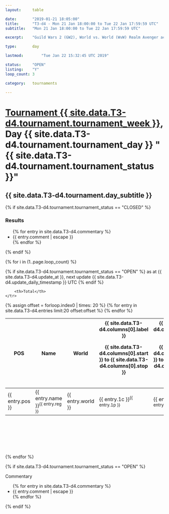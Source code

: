 ```yaml
---
layout: 	table

date: 		"2019-01-21 18:05:00"
title: 		"T3-d4 - Mon 21 Jan 18:00:00 to Tue 22 Jan 17:59:59 UTC"
subtitle: 	"Mon 21 Jan 18:00:00 to Tue 22 Jan 17:59:59 UTC"

excerpt:    "Guild Wars 2 (GW2), World vs. World (WvW) Realm Avenger achivement Tournament. \"Every Kill Counts\""

type:       day

lastmod: 		"Tue Jan 22 15:32:45 UTC 2019"

status:     "OPEN"
listing:    "Y"
loop_count: 3

category: 	tournaments

---
```

<div class="table_header">
    <h1><a href="{{ site.data.T3-d4.tournament.week_url }}">Tournament {{ site.data.T3-d4.tournament.tournament_week }}</a>, Day {{ site.data.T3-d4.tournament.tournament_day }} "{{ site.data.T3-d4.tournament.tournament_status }}"</h1>
    <h2>{{ site.data.T3-d4.tournament.day_subtitle }}</h2> 
</div>

{% if site.data.T3-d4.tournament.tournament_status == "CLOSED" %} 
<div class="commentary">
  <h3>Results</h3>
  <ul>
    {% for entry in site.data.T3-d4.commentary %}
    <li class="commentary_list">{{ entry.comment | escape }}</li>
    {% endfor %}
  </ul>
</div>
{% endif %}


{% for i in (1..page.loop_count) %}

{% if site.data.T3-d4.tournament.tournament_status == "OPEN" %} 
<span class="table_nextupdate">as at {{ site.data.T3-d4.update_at }}, next update {{ site.data.T3-d4.update_daily_timestamp }} UTC</span> 
{% endif %}

<table class="day_table">
  <colgroup>
    <col style="width:18px">
    <col style="width:55px">
    <col style="width:55px">
    <col style="width:12px">
    <col style="width:12px">
    <col style="width:12px">
    <col style="width:12px">
    <col style="width:12px">
    <col style="width:12px">
    <col style="width:12px">
    <col style="width:12px">
    <col style="width:12px">
    <col style="width:12px">
    <col style="width:12px">
    <col style="width:12px">
    <col style="width:12px">
    <col style="width:12px">
    <col style="width:12px">
    <col style="width:12px">
    <col style="width:12px">
    <col style="width:12px">
    <col style="width:12px">
    <col style="width:12px">
    <col style="width:12px">
    <col style="width:12px">
    <col style="width:12px">
    <col style="width:12px">
    <col style="width:18px">
  </colgroup>  
  <thead>
    <tr>
        <th>POS</th>
        <th class="AlignLeft">Name</th>
        <th class="AlignLeft">World</th>

<th><div class="label">{{ site.data.T3-d4.columns[0].label }}<p class="onhover">{{ site.data.T3-d4.columns[0].start }} to {{ site.data.T3-d4.columns[0].stop }}</p></div>​</th>
<th><div class="label">{{ site.data.T3-d4.columns[1].label }}<p class="onhover">{{ site.data.T3-d4.columns[1].start }} to {{ site.data.T3-d4.columns[1].stop }}</p></div>​</th>
<th><div class="label">{{ site.data.T3-d4.columns[2].label }}<p class="onhover">{{ site.data.T3-d4.columns[2].start }} to {{ site.data.T3-d4.columns[2].stop }}</p></div>​</th>
<th><div class="label">{{ site.data.T3-d4.columns[3].label }}<p class="onhover">{{ site.data.T3-d4.columns[3].start }} to {{ site.data.T3-d4.columns[3].stop }}</p></div>​</th>
<th><div class="label">{{ site.data.T3-d4.columns[4].label }}<p class="onhover">{{ site.data.T3-d4.columns[4].start }} to {{ site.data.T3-d4.columns[4].stop }}</p></div>​</th>
<th><div class="label">{{ site.data.T3-d4.columns[5].label }}<p class="onhover">{{ site.data.T3-d4.columns[5].start }} to {{ site.data.T3-d4.columns[5].stop }}</p></div>​</th>
<th><div class="label">{{ site.data.T3-d4.columns[6].label }}<p class="onhover">{{ site.data.T3-d4.columns[6].start }} to {{ site.data.T3-d4.columns[6].stop }}</p></div>​</th>
<th><div class="label">{{ site.data.T3-d4.columns[7].label }}<p class="onhover">{{ site.data.T3-d4.columns[7].start }} to {{ site.data.T3-d4.columns[7].stop }}</p></div>​</th>
<th><div class="label">{{ site.data.T3-d4.columns[8].label }}<p class="onhover">{{ site.data.T3-d4.columns[8].start }} to {{ site.data.T3-d4.columns[8].stop }}</p></div>​</th>
<th><div class="label">{{ site.data.T3-d4.columns[9].label }}<p class="onhover">{{ site.data.T3-d4.columns[9].start }} to {{ site.data.T3-d4.columns[9].stop }}</p></div>​</th>
<th><div class="label">{{ site.data.T3-d4.columns[10].label }}<p class="onhover">{{ site.data.T3-d4.columns[10].start }} to {{ site.data.T3-d4.columns[10].stop }}</p></div>​</th>

<th><div class="label">{{ site.data.T3-d4.columns[11].label }}<p class="onhover">{{ site.data.T3-d4.columns[11].start }} to {{ site.data.T3-d4.columns[11].stop }}</p></div>​</th>
<th><div class="label">{{ site.data.T3-d4.columns[12].label }}<p class="onhover">{{ site.data.T3-d4.columns[12].start }} to {{ site.data.T3-d4.columns[12].stop }}</p></div>​</th>
<th><div class="label">{{ site.data.T3-d4.columns[13].label }}<p class="onhover">{{ site.data.T3-d4.columns[13].start }} to {{ site.data.T3-d4.columns[13].stop }}</p></div>​</th>
<th><div class="label">{{ site.data.T3-d4.columns[14].label }}<p class="onhover">{{ site.data.T3-d4.columns[14].start }} to {{ site.data.T3-d4.columns[14].stop }}</p></div>​</th>
<th><div class="label">{{ site.data.T3-d4.columns[15].label }}<p class="onhover">{{ site.data.T3-d4.columns[15].start }} to {{ site.data.T3-d4.columns[15].stop }}</p></div>​</th>
<th><div class="label">{{ site.data.T3-d4.columns[16].label }}<p class="onhover">{{ site.data.T3-d4.columns[16].start }} to {{ site.data.T3-d4.columns[16].stop }}</p></div>​</th>
<th><div class="label">{{ site.data.T3-d4.columns[17].label }}<p class="onhover">{{ site.data.T3-d4.columns[17].start }} to {{ site.data.T3-d4.columns[17].stop }}</p></div>​</th>
<th><div class="label">{{ site.data.T3-d4.columns[18].label }}<p class="onhover">{{ site.data.T3-d4.columns[18].start }} to {{ site.data.T3-d4.columns[18].stop }}</p></div>​</th>
<th><div class="label">{{ site.data.T3-d4.columns[19].label }}<p class="onhover">{{ site.data.T3-d4.columns[19].start }} to {{ site.data.T3-d4.columns[19].stop }}</p></div>​</th>
<th><div class="label">{{ site.data.T3-d4.columns[20].label }}<p class="onhover">{{ site.data.T3-d4.columns[20].start }} to {{ site.data.T3-d4.columns[20].stop }}</p></div>​</th>

<th><div class="label">{{ site.data.T3-d4.columns[21].label }}<p class="onhover">{{ site.data.T3-d4.columns[21].start }} to {{ site.data.T3-d4.columns[21].stop }}</p></div>​</th>
<th><div class="label">{{ site.data.T3-d4.columns[22].label }}<p class="onhover">{{ site.data.T3-d4.columns[22].start }} to {{ site.data.T3-d4.columns[22].stop }}</p></div>​</th>
<th><div class="label">{{ site.data.T3-d4.columns[23].label }}<p class="onhover">{{ site.data.T3-d4.columns[23].start }} to {{ site.data.T3-d4.columns[23].stop }}</p></div>​</th>

        <th>Total</th>
    </tr>
  </thead>
  {% assign offset = forloop.index0 | times: 20 %}
<tbody>
{% for entry in site.data.T3-d4.entries limit:20 offset:offset %}
  <tr>
    <td class="pl{{ entry.pos }}">{{ entry.pos }}</td>
    <td class="AlignLeft">{{ entry.name }}<sup>{{ entry.reg }}</sup></td>
    <td class="AlignLeft">{{ entry.world }}</td>
    <td class="pl{{ entry.1p }}">{{ entry.1c }}<sup>{{ entry.1p }}</sup></td>
    <td class="pl{{ entry.2p }}">{{ entry.2c }}<sup>{{ entry.2p }}</sup></td>
    <td class="pl{{ entry.3p }}">{{ entry.3c }}<sup>{{ entry.3p }}</sup></td>
    <td class="pl{{ entry.4p }}">{{ entry.4c }}<sup>{{ entry.4p }}</sup></td>
    <td class="pl{{ entry.5p }}">{{ entry.5c }}<sup>{{ entry.5p }}</sup></td>
    <td class="pl{{ entry.6p }}">{{ entry.6c }}<sup>{{ entry.6p }}</sup></td>
    <td class="pl{{ entry.7p }}">{{ entry.7c }}<sup>{{ entry.7p }}</sup></td>
    <td class="pl{{ entry.8p }}">{{ entry.8c }}<sup>{{ entry.8p }}</sup></td>
    <td class="pl{{ entry.9p }}">{{ entry.9c }}<sup>{{ entry.9p }}</sup></td>
    <td class="pl{{ entry.10p }}">{{ entry.10c }}<sup>{{ entry.10p }}</sup></td>
    <td class="pl{{ entry.11p }}">{{ entry.11c }}<sup>{{ entry.11p }}</sup></td>
    <td class="pl{{ entry.12p }}">{{ entry.12c }}<sup>{{ entry.12p }}</sup></td>
    <td class="pl{{ entry.13p }}">{{ entry.13c }}<sup>{{ entry.13p }}</sup></td>
    <td class="pl{{ entry.14p }}">{{ entry.14c }}<sup>{{ entry.14p }}</sup></td>
    <td class="pl{{ entry.15p }}">{{ entry.15c }}<sup>{{ entry.15p }}</sup></td>
    <td class="pl{{ entry.16p }}">{{ entry.16c }}<sup>{{ entry.16p }}</sup></td>
    <td class="pl{{ entry.17p }}">{{ entry.17c }}<sup>{{ entry.17p }}</sup></td>
    <td class="pl{{ entry.18p }}">{{ entry.18c }}<sup>{{ entry.18p }}</sup></td>
    <td class="pl{{ entry.19p }}">{{ entry.19c }}<sup>{{ entry.19p }}</sup></td>
    <td class="pl{{ entry.20p }}">{{ entry.20c }}<sup>{{ entry.20p }}</sup></td>
    <td class="pl{{ entry.21p }}">{{ entry.21c }}<sup>{{ entry.21p }}</sup></td>
    <td class="pl{{ entry.22p }}">{{ entry.22c }}<sup>{{ entry.22p }}</sup></td>
    <td class="pl{{ entry.23p }}">{{ entry.23c }}<sup>{{ entry.23p }}</sup></td>
    <td class="pl{{ entry.24p }}">{{ entry.24c }}<sup>{{ entry.24p }}</sup></td>
    <td>{{ entry.total }}</td>
  </tr>
{% endfor %}  
</tbody>
</table>
<div class="leaderboard">
  <script async src="//pagead2.googlesyndication.com/pagead/js/adsbygoogle.js"></script>
  <!-- 728x90 -->
  <ins class="adsbygoogle"
       style="display:inline-block;width:728px;height:90px"
       data-ad-client="ca-pub-3274917281288240"
       data-ad-slot="3870538733"></ins>
  <script>
  (adsbygoogle = window.adsbygoogle || []).push({});
  </script>    
</div>
<br />
{% endfor %}

{% if site.data.T3-d4.tournament.tournament_status == "OPEN" %} 
<div class="commentary">
  <span class="commentary_title">Commentary</span>
  <ul>
    {% for entry in site.data.T3-d4.commentary %}
    <li class="commentary_list">{{ entry.comment | escape }}</li>
    {% endfor %}
  </ul>
</div>
{% endif %}



